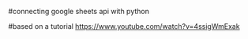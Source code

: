 #connecting google sheets api with python

#based on a tutorial https://www.youtube.com/watch?v=4ssigWmExak




